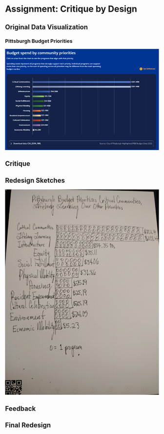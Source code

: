 # Assignment: Critique by Design

## Original Data Visualization
### Pittsburgh Budget Priorities
<img src="Pittsburgh Budget Priorities.png" width="600"/>

## Critique

## Redesign Sketches
<img src="Pittsburgh Budget Redesign Sketch.jpg" width="600"/>

## Feedback

## Final Redesign

<div class="flourish-embed flourish-scatter" data-src="visualisation/12678393"><script src="https://public.flourish.studio/resources/embed.js"></script></div>
